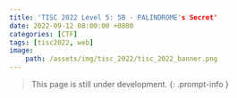 ```yaml
---
title: 'TISC 2022 Level 5: 5B - PALINDROME's Secret'
date: 2022-09-12 08:00:00 +0800
categories: [CTF]
tags: [tisc2022, web]
image:
    path: /assets/img/tisc_2022/tisc_2022_banner.png
---
```


> This page is still under development.
{: .prompt-info }
